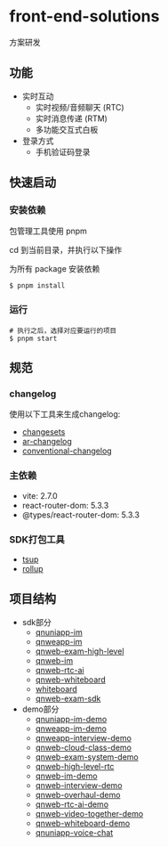 # front-end-solutions

方案研发

## 功能

* 实时互动
    * 实时视频/音频聊天 (RTC)
    * 实时消息传递 (RTM)
    * 多功能交互式白板
* 登录方式
    * 手机验证码登录

## 快速启动

### 安装依赖

包管理工具使用 pnpm

cd 到当前目录，并执行以下操作

为所有 package 安装依赖

```shell
$ pnpm install
```

### 运行

```shell
# 执行之后，选择对应要运行的项目
$ pnpm start
```

## 规范

### changelog

使用以下工具来生成changelog:

* [changesets](https://github.com/changesets/changesets/blob/main/packages/cli/README.md)
* [ar-changelog](https://github.com/Spencer17x/arca/tree/main/packages/scripts/ar-changelog)
* [conventional-changelog](https://github.com/conventional-changelog/conventional-changelog/tree/master/packages/conventional-changelog-cli)

### 主依赖

* vite: 2.7.0
* react-router-dom: 5.3.3
* @types/react-router-dom: 5.3.3

### SDK打包工具

* [tsup](https://github.com/egoist/tsup)
* [rollup](https://github.com/rollup/rollup)

## 项目结构

* sdk部分
  * [qnuniapp-im](./packages/qnuniapp-im/README.md)
  * [qnweapp-im](./packages/qnweapp-im/README.md)
  * [qnweb-exam-high-level](./packages/qnweb-exam-high-level/README.md)
  * [qnweb-im](./packages/qnweb-im/README.md)
  * [qnweb-rtc-ai](./packages/qnweb-rtc-ai/README.md)
  * [qnweb-whiteboard](./packages/qnweb-whiteboard/README.md)
  * [whiteboard](./packages/whiteboard/README.md)
  * [qnweb-exam-sdk](./packages/qnweb-exam-sdk/README.md)
* demo部分
  * [qnuniapp-im-demo](./packages/qnuniapp-im-demo/README.md)
  * [qnweapp-im-demo](./packages/qnweapp-im-demo/README.md)
  * [qnweapp-interview-demo](./packages/qnweapp-interview-demo/README.md) 
  * [qnweb-cloud-class-demo](./packages/qnweb-cloud-class-demo/README.md) 
  * [qnweb-exam-system-demo](./packages/qnweb-exam-system-demo/README.md) 
  * [qnweb-high-level-rtc](./packages/qnweb-high-level-rtc/README.md) 
  * [qnweb-im-demo](./packages/qnweb-im-demo/README.md) 
  * [qnweb-interview-demo](./packages/qnweb-interview-demo/README.md) 
  * [qnweb-overhaul-demo](./packages/qnweb-overhaul-demo/README.md) 
  * [qnweb-rtc-ai-demo](./packages/qnweb-rtc-ai-demo/README.md) 
  * [qnweb-video-together-demo](./packages/qnweb-video-together-demo/README.md) 
  * [qnweb-whiteboard-demo](./packages/qnweb-whiteboard-demo/README.md) 
  * [qnuniapp-voice-chat](./packages/qnuniapp-voice-chat/README.md) 
